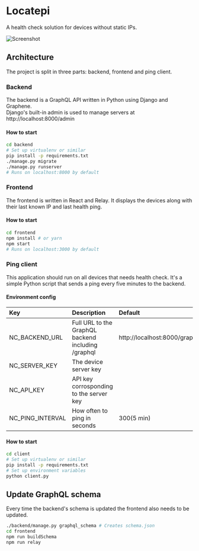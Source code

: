 # Locatepi

A health check solution for devices without static IPs.

![Screenshot](https://i.imgur.com/yYuQcU5.png)

## Architecture

The project is split in three parts: backend, frontend and ping client. 

### Backend

The backend is a GraphQL API written in Python using Django and Graphene.   
Django's built-in admin is used to manage servers at http://localhost:8000/admin

#### How to start

```bash
cd backend
# Set up virtualenv or similar
pip install -p requirements.txt
./manage.py migrate
./manage.py runserver
# Runs on localhost:8000 by default
```

### Frontend

The frontend is written in React and Relay. It displays the devices along with their last known IP and last health ping. 

#### How to start
```bash
cd frontend
npm install # or yarn
npm start
# Runs on localhost:3000 by default
```

### Ping client

This application should run on all devices that needs health check. It's a simple Python script that sends a ping every five minutes to the backend. 

#### Environment config

|Key             |Description|Default|
|:---------------|:----------|:------|
|NC_BACKEND_URL  |Full URL to the GraphQL backend including /graphql|http://localhost:8000/graphql|
|NC_SERVER_KEY  |The device server key||
|NC_API_KEY      |API key corrosponding to the server key||
|NC_PING_INTERVAL|How often to ping in seconds|300(5 min)|

#### How to start

```bash
cd client
# Set up virtualenv or similar
pip install -p requirements.txt
# Set up environment variables
python client.py
```


## Update GraphQL schema

Every time the backend's schema is updated the frontend also needs to be updated. 

```bash
./backend/manage.py graphql_schema # Creates schema.json
cd frontend
npm run buildSchema
npm run relay
```
